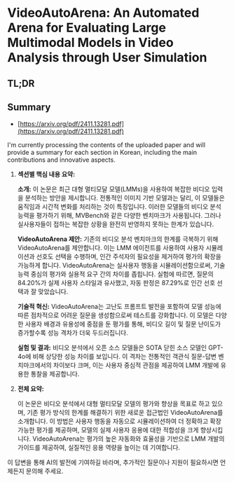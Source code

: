 # VideoAutoArena: An Automated Arena for Evaluating Large Multimodal Models in Video Analysis through User Simulation
## TL;DR
## Summary
- [https://arxiv.org/pdf/2411.13281.pdf](https://arxiv.org/pdf/2411.13281.pdf)

I'm currently processing the contents of the uploaded paper and will provide a summary for each section in Korean, including the main contributions and innovative aspects.

1. **섹션별 핵심 내용 요약:**

    **소개:**
    이 논문은 최근 대형 멀티모달 모델(LMMs)을 사용하여 복잡한 비디오 입력을 분석하는 방안을 제시합니다. 전통적인 이미지 기반 모델과는 달리, 이 모델들은 움직임과 시간적 변화를 처리하는 것이 특징입니다. 이러한 모델들의 비디오 분석 능력을 평가하기 위해, MVBench와 같은 다양한 벤치마크가 사용됩니다. 그러나 실사용자들이 접하는 복잡한 상황을 완전히 반영하지 못하는 한계가 있습니다.

    **VideoAutoArena 제안:**
    기존의 비디오 분석 벤치마크의 한계를 극복하기 위해 VideoAutoArena를 제안합니다. 이는 LMM 에이전트를 사용하여 사용자 시뮬레이션과 선호도 선택을 수행하며, 인간 주석자의 필요성을 제거하여 평가의 확장을 가능하게 합니다. VideoAutoArena는 실사용자 행동을 시뮬레이션함으로써, 기술 능력 중심의 평가와 실용적 요구 간의 차이를 좁힙니다. 실험에 따르면, 질문의 84.20%가 실제 사용자 스타일과 유사했고, 자동 판정은 87.29%로 인간 선호 선택과 잘 맞았습니다.

    **기술적 혁신:**
    VideoAutoArena는 고난도 프롬프트 발전을 포함하여 모델 성능에 따른 점차적으로 어려운 질문을 생성함으로써 테스트를 강화합니다. 이 모델은 다양한 사용자 배경과 유용성에 중점을 둔 평가를 통해, 비디오 길이 및 질문 난이도가 증가할수록 성능 격차가 더욱 두드러집니다.

    **실험 및 결과:**
    비디오 분석에서 오픈 소스 모델들은 SOTA 닫힌 소스 모델인 GPT-4o에 비해 상당한 성능 차이를 보입니다. 이 격차는 전통적인 객관식 질문-답변 벤치마크에서의 차이보다 크며, 이는 사용자 중심적 관점을 제공하여 LMM 개발에 유용한 통찰을 제공합니다.

2. **전체 요약:**

   이 논문은 비디오 분석에서 대형 멀티모달 모델의 평가와 향상을 목표로 하고 있으며, 기존 평가 방식의 한계를 해결하기 위한 새로운 접근법인 VideoAutoArena를 소개합니다. 이 방법은 사용자 행동을 자동으로 시뮬레이션하여 더 정확하고 확장 가능한 평가를 제공하며, 모델의 실제 사용자 응용에 대한 적합성을 크게 향상시킵니다. VideoAutoArena는 평가의 높은 자동화와 효율성을 기반으로 LMM 개발의 가이드를 제공하여, 실질적인 응용 역량을 높이는 데 기여합니다.

이 답변을 통해 AI의 발전에 기여하길 바라며, 추가적인 질문이나 지원이 필요하시면 언제든지 문의해 주세요.